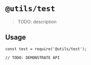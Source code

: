 # `@utils/test`

> TODO: description

## Usage

```
const test = require('@utils/test');

// TODO: DEMONSTRATE API
```

